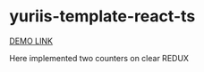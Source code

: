 # yuriis-template-react-ts

[DEMO LINK](https://KrivorotkoYurii.github.io/redux-react-redux/)


Here implemented two counters on clear REDUX